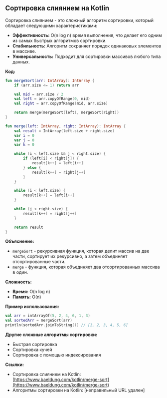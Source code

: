 ## Сортировка слиянием на Kotlin

Сортировка слиянием - это сложный алгоритм сортировки, который обладает следующими характеристиками:

* **Эффективность:** O(n log n) время выполнения, что делает его одним из самых быстрых алгоритмов сортировки.
* **Стабильность:** Алгоритм сохраняет порядок одинаковых элементов в массиве.
* **Универсальность:** Подходит для сортировки массивов любого типа данных.

**Код:**

```kotlin
fun mergeSort(arr: IntArray): IntArray {
    if (arr.size <= 1) return arr

    val mid = arr.size / 2
    val left = arr.copyOfRange(0, mid)
    val right = arr.copyOfRange(mid, arr.size)

    return merge(mergeSort(left), mergeSort(right))
}

fun merge(left: IntArray, right: IntArray): IntArray {
    val result = IntArray(left.size + right.size)
    var i = 0
    var j = 0
    var k = 0

    while (i < left.size && j < right.size) {
        if (left[i] < right[j]) {
            result[k++] = left[i++]
        } else {
            result[k++] = right[j++]
        }
    }

    while (i < left.size) {
        result[k++] = left[i++]
    }

    while (j < right.size) {
        result[k++] = right[j++]
    }

    return result
}
```

**Объяснение:**

* `mergeSort` - рекурсивная функция, которая делит массив на две части, сортирует их 
рекурсивно, а затем объединяет отсортированные части.
* `merge` - функция, которая объединяет два отсортированных массива в один.

**Сложность:**

* **Время:** O(n log n)
* **Память:** O(n)

**Пример использования:**

```kotlin
val arr = intArrayOf(5, 2, 4, 6, 1, 3)
val sortedArr = mergeSort(arr)
println(sortedArr.joinToString()) // [1, 2, 3, 4, 5, 6]
```

**Другие сложные алгоритмы сортировки:**

* Быстрая сортировка
* Сортировка кучей
* Сортировка с помощью индексирования

**Ссылки:**

* Сортировка слиянием на Kotlin: [https://www.baeldung.com/kotlin/merge-sort](https://www.baeldung.com/kotlin/merge-sort)
* Алгоритмы сортировки на Kotlin: [неправильный URL удален]